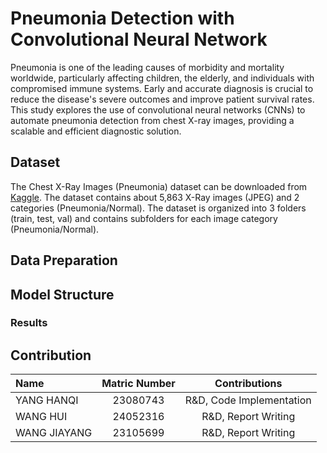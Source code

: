 # Pneumonia Detection with Convolutional Neural Network
Pneumonia is one of the leading causes of morbidity and mortality worldwide, particularly affecting children, the elderly, and individuals with compromised immune systems. Early and accurate diagnosis is crucial to reduce the disease's severe outcomes and improve patient survival rates.  This study explores the use of convolutional neural networks (CNNs) to automate pneumonia detection from chest X-ray images, providing a scalable and efficient diagnostic solution.
## Dataset
The Chest X-Ray Images (Pneumonia) dataset can be downloaded from [Kaggle](https://www.kaggle.com/datasets/paultimothymooney/chest-xray-pneumonia). The dataset contains about 5,863 X-Ray images (JPEG) and 2 categories (Pneumonia/Normal). The dataset is organized into 3 folders (train, test, val) and contains subfolders for each image category (Pneumonia/Normal). 
## Data Preparation
## Model Structure
### Results

## Contribution
|      Name   |     Matric Number    |     Contributions  | 
|  :--------   |  :--------:  |  :--------: |
|  YANG HANQI  |   23080743  | R&D, Code Implementation |
|  WANG HUI  |  24052316  | R&D, Report Writing |
|  WANG JIAYANG  |  23105699  | R&D, Report Writing |
